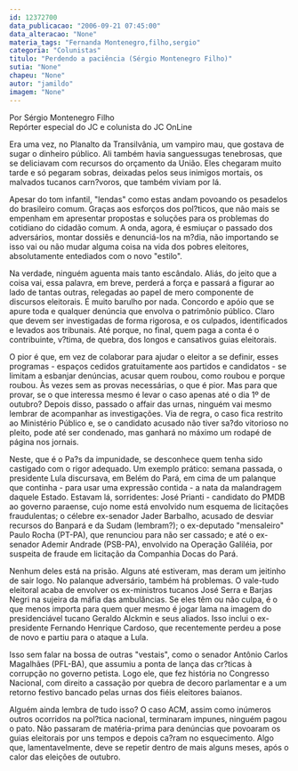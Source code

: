 ```yaml
---
id: 12372700
data_publicacao: "2006-09-21 07:45:00"
data_alteracao: "None"
materia_tags: "Fernanda Montenegro,filho,sergio"
categoria: "Colunistas"
titulo: "Perdendo a paciência (Sérgio Montenegro Filho)"
sutia: "None"
chapeu: "None"
autor: "jamildo"
imagem: "None"
---
```

<p>Por S&eacute;rgio Montenegro Filho<br />Rep&oacute;rter especial do JC e colunista do JC OnLine</p>

<p>Era uma vez, no Planalto da Transilv&acirc;nia, um vampiro mau, que gostava de sugar o dinheiro p&uacute;blico. Ali tamb&eacute;m havia sanguessugas tenebrosas, que se deliciavam com recursos do or&ccedil;amento da Uni&atilde;o. Eles chegaram muito tarde e s&oacute; pegaram sobras, deixadas pelos seus inimigos mortais, os malvados tucanos carn?voros, que tamb&eacute;m viviam por l&aacute;.</p>

<p>Apesar do tom infantil, "lendas" como estas andam povoando os pesadelos do brasileiro comum. Gra&ccedil;as aos esfor&ccedil;os dos pol?ticos, que n&atilde;o mais se empenham em apresentar propostas e solu&ccedil;&otilde;es para os problemas do cotidiano do cidad&atilde;o comum. A onda, agora, &eacute; esmiu&ccedil;ar o passado dos advers&aacute;rios, montar dossi&ecirc;s e denunci&aacute;-los na m?dia, n&atilde;o importando se isso vai ou n&atilde;o mudar alguma coisa na vida dos pobres eleitores, absolutamente entediados com o novo "estilo".</p>

<p>Na verdade, ningu&eacute;m aguenta mais tanto esc&acirc;ndalo. Ali&aacute;s, do jeito que a coisa vai, essa palavra, em breve, perder&aacute; a for&ccedil;a e passar&aacute; a figurar ao lado de tantas outras, relegadas ao papel de mero componente de discursos eleitorais. &Eacute; muito barulho por nada. Concordo e ap&oacute;io que se apure toda e qualquer den&uacute;ncia que envolva o patrim&ocirc;nio p&uacute;blico. Claro que devem ser investigadas de forma rigorosa, e os culpados, identificados e levados aos tribunais. At&eacute; porque, no final, quem paga a conta &eacute; o contribuinte, v?tima, de quebra, dos longos e cansativos guias eleitorais.</p>

<p>O pior &eacute; que, em vez de colaborar para ajudar o eleitor a se definir, esses programas - espa&ccedil;os cedidos gratuitamente aos partidos e candidatos - se limitam a esbanjar den&uacute;ncias, acusar quem roubou, como roubou e porque roubou. &Agrave;s vezes sem as provas necess&aacute;rias, o que &eacute; pior. Mas para que provar, se o que interessa mesmo &eacute; levar o caso apenas at&eacute; o dia 1&ordm; de outubro? Depois disso, passado o affair das urnas, ningu&eacute;m vai mesmo lembrar de acompanhar as investiga&ccedil;&otilde;es. Via de regra, o caso fica restrito ao Minist&eacute;rio P&uacute;blico e, se o candidato acusado n&atilde;o tiver sa?do vitorioso no pleito, pode at&eacute; ser condenado, mas ganhar&aacute; no m&aacute;ximo um rodap&eacute; de p&aacute;gina nos jornais.</p>

<p>Neste, que &eacute; o Pa?s da impunidade, se desconhece quem tenha sido castigado com o rigor adequado. Um exemplo pr&aacute;tico: semana passada, o presidente Lula discursava, em Bel&eacute;m do Par&aacute;, em cima de um palanque que continha - para usar uma express&atilde;o contida - a nata da malandragem daquele Estado. Estavam l&aacute;, sorridentes: Jos&eacute; Prianti - candidato do PMDB ao governo paraense, cujo nome est&aacute; envolvido num esquema de licita&ccedil;&otilde;es fraudulentas; o c&eacute;lebre ex-senador Jader Barbalho, acusado de desviar recursos do Banpar&aacute; e da Sudam (lembram?); o ex-deputado "mensaleiro" Paulo Rocha (PT-PA), que renunciou para n&atilde;o ser cassado; e at&eacute; o ex-senador Ademir Andrade (PSB-PA), envolvido na Opera&ccedil;&atilde;o Galil&eacute;ia, por suspeita de fraude em licita&ccedil;&atilde;o da Companhia Docas do Par&aacute;.</p>

<p>Nenhum deles est&aacute; na pris&atilde;o. Alguns at&eacute; estiveram, mas deram um jeitinho de sair logo. No palanque advers&aacute;rio, tamb&eacute;m h&aacute; problemas. O vale-tudo eleitoral acaba de envolver os ex-ministros tucanos Jos&eacute; Serra e Barjas Negri na sujeira da m&aacute;fia das ambul&acirc;ncias. Se eles t&ecirc;m ou n&atilde;o culpa, &eacute; o que menos importa para quem quer mesmo &eacute; jogar lama na imagem do presidenci&aacute;vel tucano Geraldo Alckmin e seus aliados. Isso inclui o ex-presidente Fernando Henrique Cardoso, que recentemente perdeu a pose de novo e partiu para o ataque a Lula.</p>

<p>Isso sem falar na bossa de outras "vestais", como o senador Ant&ocirc;nio Carlos Magalh&atilde;es (PFL-BA), que assumiu a ponta de lan&ccedil;a das cr?ticas &agrave; corrup&ccedil;&atilde;o no governo petista. Logo ele, que fez hist&oacute;ria no Congresso Nacional, com direito a cassa&ccedil;&atilde;o por quebra de decoro parlamentar e a um retorno festivo bancado pelas urnas dos fi&eacute;is eleitores baianos.</p>

<p>Algu&eacute;m ainda lembra de tudo isso? O caso ACM, assim como in&uacute;meros outros ocorridos na pol?tica nacional, terminaram impunes, ningu&eacute;m pagou o pato. N&atilde;o passaram de mat&eacute;ria-prima para den&uacute;ncias que povoaram os guias eleitorais por uns tempos e depois ca?ram no esquecimento. Algo que, lamentavelmente, deve se repetir dentro de mais alguns meses, ap&oacute;s o calor das elei&ccedil;&otilde;es de outubro.</p>
